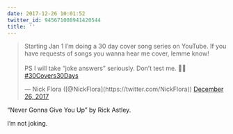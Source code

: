 ```yaml
---
date: 2017-12-26 10:01:52
twitter_id: 945671008941420544
title: ''
---
```


<blockquote class="twitter-tweet"><p lang="en" dir="ltr">Starting Jan 1 I’m doing a 30 day cover song series on YouTube. If you have requests of songs you wanna hear me cover, lemme know! <br><br>PS I will take “joke answers” seriously. Don’t test me. 🕺🏼<a href="https://twitter.com/hashtag/30Covers30Days?src=hash&amp;ref_src=twsrc%5Etfw">#30Covers30Days</a></p>&mdash; Nick Flora ([@NickFlora](https://twitter.com/NickFlora)) <a href="https://twitter.com/NickFlora/status/945668327380324353?ref_src=twsrc%5Etfw">December 26, 2017</a></blockquote>
<script async src="https://platform.twitter.com/widgets.js" charset="utf-8"></script>

“Never Gonna Give You Up” by Rick Astley.

I’m not joking.
